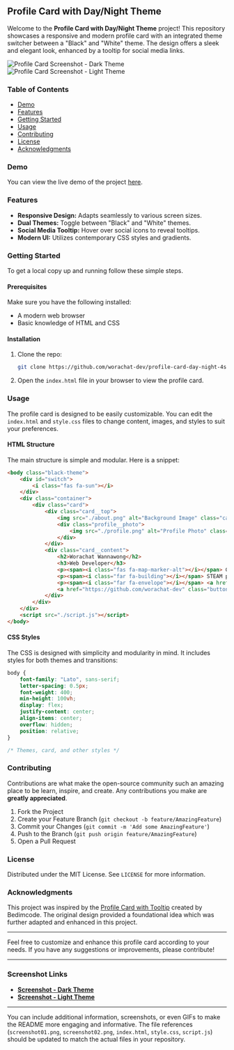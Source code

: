 ## Profile Card with Day/Night Theme

Welcome to the **Profile Card with Day/Night Theme** project! This repository showcases a responsive and modern profile card with an integrated theme switcher between a "Black" and "White" theme. The design offers a sleek and elegant look, enhanced by a tooltip for social media links.

![Profile Card Screenshot - Dark Theme](https://github.com/worachat-dev/profile-card-day-night-4student/screenshot01.png)
![Profile Card Screenshot - Light Theme](https://github.com/worachat-dev/profile-card-day-night-4student/screenshot02.png)

### Table of Contents

- [Demo](#demo)
- [Features](#features)
- [Getting Started](#getting-started)
- [Usage](#usage)
- [Contributing](#contributing)
- [License](#license)
- [Acknowledgments](#acknowledgments)

### Demo

You can view the live demo of the project [here](https://github.com/worachat-dev/profile-card-day-night-4student).

### Features

- **Responsive Design:** Adapts seamlessly to various screen sizes.
- **Dual Themes:** Toggle between "Black" and "White" themes.
- **Social Media Tooltip:** Hover over social icons to reveal tooltips.
- **Modern UI:** Utilizes contemporary CSS styles and gradients.

### Getting Started

To get a local copy up and running follow these simple steps.

#### Prerequisites

Make sure you have the following installed:
- A modern web browser
- Basic knowledge of HTML and CSS

#### Installation

1. Clone the repo:
   ```bash
   git clone https://github.com/worachat-dev/profile-card-day-night-4student.git
   ```
2. Open the `index.html` file in your browser to view the profile card.

### Usage

The profile card is designed to be easily customizable. You can edit the `index.html` and `style.css` files to change content, images, and styles to suit your preferences.

#### HTML Structure

The main structure is simple and modular. Here is a snippet:
```html
<body class="black-theme">
    <div id="switch">
        <i class="fas fa-sun"></i>
    </div>
    <div class="container">
        <div class="card">
            <div class="card__top">
                <img src="./about.png" alt="Background Image" class="card__background">
                <div class="profile__photo">
                    <img src="./profile.png" alt="Profile Photo" class="profile__img">
                </div>
            </div>
            <div class="card__content">
                <h2>Worachat Wannawong</h2>
                <h3>Web Developer</h3>
                <p><span><i class="fas fa-map-marker-alt"></i></span> Gifted NK, Thailand</p>
                <p><span><i class="far fa-building"></i></span> STEAM platform</p>
                <p><span><i class="far fa-envelope"></i></span> <a href="mailto:xxxx@gmail.com">XXXX@gmail.com</a></p>
                <a href="https://github.com/worachat-dev" class="button">Github Projects</a>
            </div>
        </div>
    </div>
    <script src="./script.js"></script>
</body>
```

#### CSS Styles

The CSS is designed with simplicity and modularity in mind. It includes styles for both themes and transitions:
```css
body {
    font-family: "Lato", sans-serif;
    letter-spacing: 0.5px;
    font-weight: 400;
    min-height: 100vh;
    display: flex;
    justify-content: center;
    align-items: center;
    overflow: hidden;
    position: relative;
}

/* Themes, card, and other styles */
```

### Contributing

Contributions are what make the open-source community such an amazing place to be learn, inspire, and create. Any contributions you make are **greatly appreciated**.

1. Fork the Project
2. Create your Feature Branch (`git checkout -b feature/AmazingFeature`)
3. Commit your Changes (`git commit -m 'Add some AmazingFeature'`)
4. Push to the Branch (`git push origin feature/AmazingFeature`)
5. Open a Pull Request

### License

Distributed under the MIT License. See `LICENSE` for more information.

### Acknowledgments

This project was inspired by the [Profile Card with Tooltip](https://github.com/bedimcode/profile-card-with-tooltip) created by Bedimcode. The original design provided a foundational idea which was further adapted and enhanced in this project.

---

Feel free to customize and enhance this profile card according to your needs. If you have any suggestions or improvements, please contribute!

---

### Screenshot Links

- **[Screenshot - Dark Theme](https://github.com/worachat-dev/profile-card-day-night-4student/screenshot01.png)**
- **[Screenshot - Light Theme](https://github.com/worachat-dev/profile-card-day-night-4student/screenshot02.png)**

---

You can include additional information, screenshots, or even GIFs to make the README more engaging and informative. The file references (`screenshot01.png`, `screenshot02.png`, `index.html`, `style.css`, `script.js`) should be updated to match the actual files in your repository.
